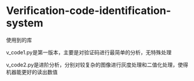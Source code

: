 # Verification-code-identification-system
使用到的库

v_code1.py是第一版本，主要是对验证码进行最简单的分析，无特殊处理

v_code2.py是进阶分析，分别对较复杂的图像进行灰度处理和二值化处理，使得机器能更好的读出数值
